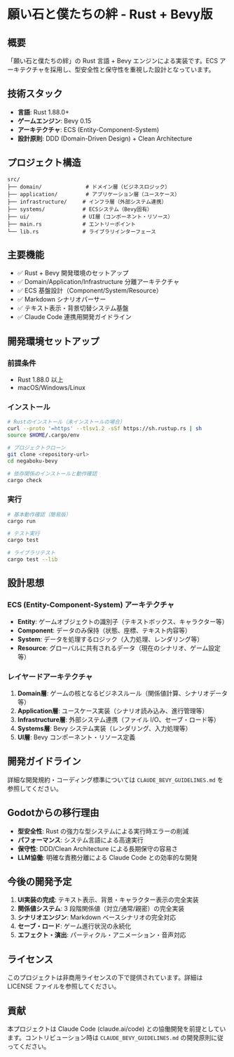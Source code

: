 # 願い石と僕たちの絆 - Rust + Bevy版

## 概要
「願い石と僕たちの絆」の Rust 言語 + Bevy エンジンによる実装です。ECS アーキテクチャを採用し、型安全性と保守性を重視した設計となっています。

## 技術スタック
- **言語**: Rust 1.88.0+
- **ゲームエンジン**: Bevy 0.15
- **アーキテクチャ**: ECS (Entity-Component-System)
- **設計原則**: DDD (Domain-Driven Design) + Clean Architecture

## プロジェクト構造
```
src/
├── domain/              # ドメイン層（ビジネスロジック）
├── application/         # アプリケーション層（ユースケース）
├── infrastructure/     # インフラ層（外部システム連携）
├── systems/            # ECSシステム（Bevy固有）
├── ui/                 # UI層（コンポーネント・リソース）
├── main.rs             # エントリーポイント
└── lib.rs              # ライブラリインターフェース
```

## 主要機能
- ✅ Rust + Bevy 開発環境のセットアップ
- ✅ Domain/Application/Infrastructure 分離アーキテクチャ
- ✅ ECS 基盤設計（Component/System/Resource）
- ✅ Markdown シナリオパーサー
- ✅ テキスト表示・背景切替システム基盤
- ✅ Claude Code 連携用開発ガイドライン

## 開発環境セットアップ

### 前提条件
- Rust 1.88.0 以上
- macOS/Windows/Linux

### インストール
```bash
# Rustのインストール（未インストールの場合）
curl --proto '=https' --tlsv1.2 -sSf https://sh.rustup.rs | sh
source $HOME/.cargo/env

# プロジェクトクローン
git clone <repository-url>
cd negaboku-bevy

# 依存関係のインストールと動作確認
cargo check
```

### 実行
```bash
# 基本動作確認（簡易版）
cargo run

# テスト実行
cargo test

# ライブラリテスト
cargo test --lib
```

## 設計思想

### ECS (Entity-Component-System) アーキテクチャ
- **Entity**: ゲームオブジェクトの識別子（テキストボックス、キャラクター等）
- **Component**: データのみ保持（状態、座標、テキスト内容等）
- **System**: データを処理するロジック（入力処理、レンダリング等）
- **Resource**: グローバルに共有されるデータ（現在のシナリオ、ゲーム設定等）

### レイヤードアーキテクチャ
1. **Domain層**: ゲームの核となるビジネスルール（関係値計算、シナリオデータ等）
2. **Application層**: ユースケース実装（シナリオ読み込み、進行管理等）
3. **Infrastructure層**: 外部システム連携（ファイル I/O、セーブ・ロード等）
4. **Systems層**: Bevy システム実装（レンダリング、入力処理等）
5. **UI層**: Bevy コンポーネント・リソース定義

## 開発ガイドライン
詳細な開発規約・コーディング標準については `CLAUDE_BEVY_GUIDELINES.md` を参照してください。

## Godotからの移行理由
- **型安全性**: Rust の強力な型システムによる実行時エラーの削減
- **パフォーマンス**: システム言語による高速実行
- **保守性**: DDD/Clean Architecture による長期保守の容易さ
- **LLM協働**: 明確な責務分離による Claude Code との効率的な開発

## 今後の開発予定
1. **UI実装の完成**: テキスト表示、背景・キャラクター表示の完全実装
2. **関係値システム**: 3 段階関係値（対立/通常/親密）の完全実装
3. **シナリオエンジン**: Markdown ベースシナリオの完全対応
4. **セーブ・ロード**: ゲーム進行状況の永続化
5. **エフェクト・演出**: パーティクル・アニメーション・音声対応

## ライセンス
このプロジェクトは非商用ライセンスの下で提供されています。詳細は LICENSE ファイルを参照してください。

## 貢献
本プロジェクトは Claude Code (claude.ai/code) との協働開発を前提としています。コントリビューション時は `CLAUDE_BEVY_GUIDELINES.md` の開発原則に従ってください。
